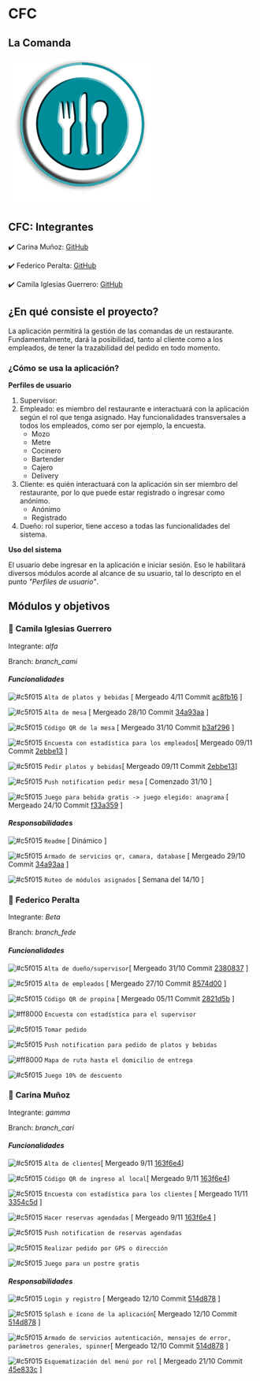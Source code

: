 # CFC
## La Comanda 

![Logo](https://github.com/camilaiglesiasguerrero/TP_PPS_2018_Comanda/blob/master/src/assets/readme/logoFondo.png)

## **CFC: Integrantes** 

:heavy_check_mark: Carina Muñoz: [GitHub](https://github.com/caru08) 

:heavy_check_mark: Federico Peralta: [GitHub](https://github.com/fepe15) 

:heavy_check_mark: Camila Iglesias Guerrero: [GitHub](https://github.com/camilaiglesiasguerrero)      


## ¿En qué consiste el proyecto?
La aplicación permitirá la gestión de las comandas de un restaurante. Fundamentalmente, dará la posibilidad, tanto al cliente como a los empleados, de tener la trazabilidad del pedido en todo momento.

### ¿Cómo se usa la aplicación? 
**Perfiles de usuario**
1. Supervisor:
2. Empleado: es miembro del restaurante e interactuará con la aplicación según el rol que tenga asignado. Hay funcionalidades transversales a todos los empleados, como ser por ejemplo, la encuesta.
     - Mozo
     - Metre
     - Cocinero
     - Bartender
     - Cajero
     - Delivery
3. Cliente: es quién interactuará con la aplicación sin ser miembro del restaurante, por lo que puede estar registrado o ingresar como anónimo. 
     - Anónimo
     - Registrado
4. Dueño: rol superior, tiene acceso a todas las funcionalidades del sistema.

**Uso del sistema**

El usuario debe ingresar en la aplicación e iniciar sesión. Eso le habilitará diversos módulos acorde al alcance de su usuario, tal lo descripto en el punto *"Perfiles de usuario"*.


## **Módulos y objetivos**
### :fork_and_knife: __**Camila Iglesias Guerrero**__  

Integrante: *alfa*

Branch: *branch_cami* 

#### *Funcionalidades*

![#c5f015](https://placehold.it/15/c5f015/000000?text=+) `Alta de platos y bebidas` [ Mergeado 4/11 Commit [ac8fb16](https://github.com/camilaiglesiasguerrero/TP_PPS_2018_Comanda/commit/ac8fb1602bd7bd85f287b09e0f78c53afb1e23ac) ]

![#c5f015](https://placehold.it/15/c5f015/000000?text=+) `Alta de mesa` [ Mergeado 28/10 Commit [34a93aa](https://github.com/camilaiglesiasguerrero/TP_PPS_2018_Comanda/commit/34a93aa714ed8bb31a33a7bc226a7124b0109e45) ]

![#c5f015](https://placehold.it/15/c5f015/000000?text=+) `Código QR de la mesa` [ Mergeado 31/10 Commit [b3af296](https://github.com/camilaiglesiasguerrero/TP_PPS_2018_Comanda/commit/b3af29681418925391e14a7bd0e4af8a1d642770) ]

![#c5f015](https://placehold.it/15/c5f015/000000?text=+) `Encuesta con estadística para los empleados`[ Mergeado 09/11 Commit [2ebbe13](https://github.com/camilaiglesiasguerrero/TP_PPS_2018_Comanda/commit/2ebbe138111437ea3b1e8de315541b1b625798fc) ]

![#c5f015](https://placehold.it/15/c5f015/000000?text=+) `Pedir platos y bebidas`[ Mergeado 09/11 Commit [2ebbe13](https://github.com/camilaiglesiasguerrero/TP_PPS_2018_Comanda/commit/2ebbe138111437ea3b1e8de315541b1b625798fc)]

![#c5f015](https://placehold.it/15/c5f015/000000?text=+) `Push notification pedir mesa` [ Comenzado 31/10 ]

![#c5f015](https://placehold.it/15/c5f015/000000?text=+) `Juego para bebida gratis -> juego elegido: anagrama` [ Mergeado 24/10 Commit  [f33a359](https://github.com/camilaiglesiasguerrero/TP_PPS_2018_Comanda/commit/f33a359f9b90e39135fb82d72fbaaa5583225c69) ]

#### *Responsabilidades*

![#c5f015](https://placehold.it/15/c5f015/000000?text=+) `Readme` [ Dinámico ]

![#c5f015](https://placehold.it/15/c5f015/000000?text=+) `Armado de servicios qr, camara, database` [ Mergeado 29/10 Commit [34a93aa](https://github.com/camilaiglesiasguerrero/TP_PPS_2018_Comanda/commit/34a93aa714ed8bb31a33a7bc226a7124b0109e45) ]

![#c5f015](https://placehold.it/15/c5f015/000000?text=+) `Ruteo de módulos asignados` [ Semana del 14/10 ]




### :fork_and_knife: __**Federico Peralta**__  

Integrante: *Beta*

Branch: *branch_fede* 


#### *Funcionalidades*

![#c5f015](https://placehold.it/15/c5f015/000000?text=+) `Alta de dueño/supervisor`[ Mergeado 31/10 Commit [2380837](https://github.com/camilaiglesiasguerrero/TP_PPS_2018_Comanda/commit/23808374d0e10b7f2064b9428bc9e816a6f88743) ]

![#c5f015](https://placehold.it/15/c5f015/000000?text=+) `Alta de empleados`  [ Mergeado 27/10 Commit [8574d00](https://github.com/camilaiglesiasguerrero/TP_PPS_2018_Comanda/commit/8574d005b53a2658dc449106ec588dd7502c52cd) ]

![#c5f015](https://placehold.it/15/c5f015/000000?text=+) `Código QR de propina` [ Mergeado 05/11 Commit [2821d5b](https://github.com/camilaiglesiasguerrero/TP_PPS_2018_Comanda/commit/2821d5b0c51f0cd8c40c18392b1c21cf88038e22) ]

![#ff8000](https://placehold.it/15/ff8000/000000?text=+) `Encuesta con estadística para el supervisor`

![#c5f015](https://placehold.it/15/c5f015/000000?text=+) `Tomar pedido`

![#c5f015](https://placehold.it/15/c5f015/000000?text=+) `Push notification para pedido de platos y bebidas`

![#ff8000](https://placehold.it/15/ff8000/000000?text=+) `Mapa de ruta hasta el domicilio de entrega`

![#c5f015](https://placehold.it/15/c5f015/000000?text=+) `Juego 10% de descuento`





### :fork_and_knife: __**Carina Muñoz**__  

Integrante: *gamma*

Branch: *branch_cari* 


#### *Funcionalidades*

![#c5f015](https://placehold.it/15/c5f015/000000?text=+) `Alta de clientes`[ Mergeado 9/11 [163f6e4](https://github.com/camilaiglesiasguerrero/TP_PPS_2018_Comanda/commit/163f6e484c253f3802530447ac31ed00734bf98c)]

![#c5f015](https://placehold.it/15/c5f015/000000?text=+) `Código QR de ingreso al local`[ Mergeado 9/11 [163f6e4](https://github.com/camilaiglesiasguerrero/TP_PPS_2018_Comanda/commit/163f6e484c253f3802530447ac31ed00734bf98c)]

![#c5f015](https://placehold.it/15/c5f015/000000?text=+) `Encuesta con estadística para los clientes` [ Mergeado 11/11 [3354c5d](https://github.com/camilaiglesiasguerrero/TP_PPS_2018_Comanda/commit/3354c5daf5ad046e884df4bfee295307fe644bba) ]

![#c5f015](https://placehold.it/15/c5f015/000000?text=+) `Hacer reservas agendadas` [ Mergeado 9/11 [163f6e4](https://github.com/camilaiglesiasguerrero/TP_PPS_2018_Comanda/commit/163f6e484c253f3802530447ac31ed00734bf98c) ]

![#c5f015](https://placehold.it/15/c5f015/000000?text=+) `Push notification de reservas agendadas`

![#c5f015](https://placehold.it/15/c5f015/000000?text=+) `Realizar pedido por GPS o dirección`

![#c5f015](https://placehold.it/15/c5f015/000000?text=+) `Juego para un postre gratis`


#### *Responsabilidades*

![#c5f015](https://placehold.it/15/c5f015/000000?text=+) `Login y registro`  [ Mergeado 12/10 Commit [514d878](https://github.com/camilaiglesiasguerrero/TP_PPS_2018_Comanda/commit/514d878e6318c6e828c72905fea9af0e15ab8a86) ]

![#c5f015](https://placehold.it/15/c5f015/000000?text=+) `Splash e ícono de la aplicación`[ Mergeado 12/10 Commit [514d878](https://github.com/camilaiglesiasguerrero/TP_PPS_2018_Comanda/commit/514d878e6318c6e828c72905fea9af0e15ab8a86) ]

![#c5f015](https://placehold.it/15/c5f015/000000?text=+) `Armado de servicios autenticación, mensajes de error, parámetros generales, spinner`[ Mergeado 12/10 Commit [514d878](https://github.com/camilaiglesiasguerrero/TP_PPS_2018_Comanda/commit/514d878e6318c6e828c72905fea9af0e15ab8a86) ]

![#c5f015](https://placehold.it/15/c5f015/000000?text=+) `Esquematización del menú por rol` [ Mergeado 21/10 Commit [45e833c](https://github.com/camilaiglesiasguerrero/TP_PPS_2018_Comanda/commit/45e833cfe6a5ccf7411bca0930af668120955868) ]




